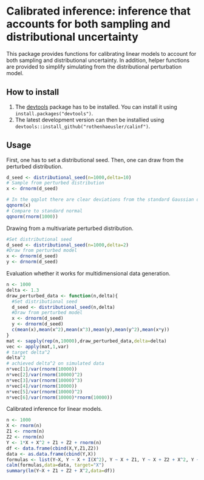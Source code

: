 # Calibrated inference: inference that accounts for both sampling and distributional uncertainty


This package provides functions for calibrating linear models to account for both sampling and distributional uncertainty. In addition, helper functions are provided to simplify simulating from the distributional perturbation model.

## How to install

1. The [devtools](https://github.com/hadley/devtools) package has to be installed. You can install it using  `install.packages("devtools")`.
2. The latest development version can then be installied using `devtools::install_github("rothenhaeusler/calinf")`.

## Usage

First, one has to set a distributional seed. Then, one can draw from the perturbed distribution.

```R
d_seed <- distributional_seed(n=1000,delta=10)
# Sample from perturbed distribution
x <- drnorm(d_seed)

# In the qqplot there are clear deviations from the standard Gaussian distribution
qqnorm(x)
# Compare to standard normal
qqnorm(rnorm(1000))
```

Drawing from a multivariate perturbed distribution.

```R
#Set distributional seed
d_seed <- distributional_seed(n=1000,delta=2)
#Draw from perturbed model
x <- drnorm(d_seed)
y <- drnorm(d_seed)
```

Evaluation whether it works for multidimensional data generation.

```R
n <- 1000
delta <- 1.3
draw_perturbed_data <- function(n,delta){
  #Set distributional seed
  d_seed <- distributional_seed(n,delta)
  #Draw from perturbed model
  x <- drnorm(d_seed)
  y <- drnorm(d_seed)
  c(mean(x),mean(x^2),mean(x^3),mean(y),mean(y^2),mean(x*y))
}
mat <- sapply(rep(n,10000),draw_perturbed_data,delta=delta)
vec <- apply(mat,1,var)
# target delta^2
delta^2
# achieved delta^2 on simulated data
n*vec[1]/var(rnorm(10000))
n*vec[2]/var(rnorm(10000)^2)
n*vec[3]/var(rnorm(10000)^3)
n*vec[4]/var(rnorm(10000))
n*vec[5]/var(rnorm(10000)^2)
n*vec[6]/var(rnorm(10000)*rnorm(10000))
```

Calibrated inference for linear models.

```R
n <- 1000
X <- rnorm(n)
Z1 <- rnorm(n)
Z2 <- rnorm(n)
Y <- 1*X + X^2 + Z1 + Z2 + rnorm(n)
df <- data.frame(cbind(X,Y,Z1,Z2))
data <- as.data.frame(cbind(Y,X))
formulas <- list(Y~X, Y ~ X + I(X^2), Y ~ X + Z1, Y ~ X + Z2 + X^2, Y ~ X + Z1 + Z2 + X^2)
calm(formulas,data=data, target="X")
summary(lm(Y~X + Z1 + Z2 + X^2,data=df))
```
